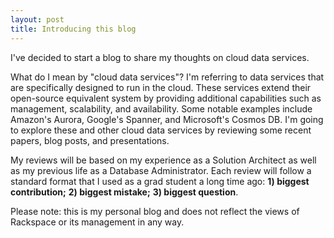 ```yaml
---
layout: post
title: Introducing this blog
---
```


I've decided to start a blog to share my thoughts on cloud data services. 

<!--more-->

What do I mean by "cloud data services"? I'm referring to data services that are specifically designed to run in the cloud. These services extend their open-source equivalent system by providing additional capabilities such as management, scalability, and availability. Some notable examples include Amazon's Aurora, Google's Spanner, and Microsoft's Cosmos DB. I'm going to explore these and other cloud data services by reviewing some recent papers, blog posts, and presentations. 

My reviews will be based on my experience as a Solution Architect as well as my previous life as a Database Administrator. Each review will follow a standard format that I used as a grad student a long time ago: **1) biggest contribution;** **2) biggest mistake;** **3) biggest question**. 

Please note: this is my personal blog and does not reflect the views of Rackspace or its management in any way.